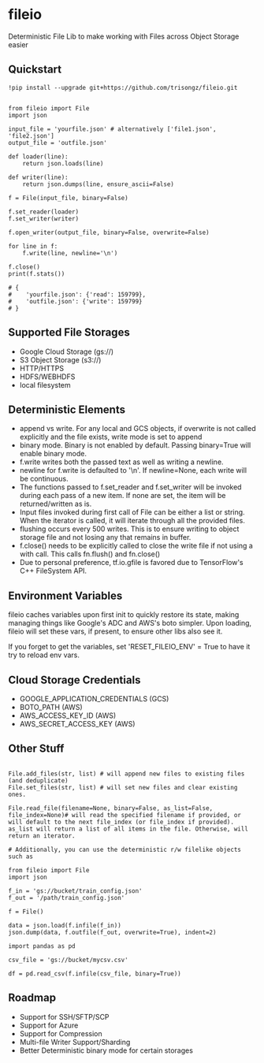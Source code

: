 # fileio
 Deterministic File Lib to make working with Files across Object Storage easier


## Quickstart

```python3
!pip install --upgrade git+https://github.com/trisongz/fileio.git


from fileio import File
import json

input_file = 'yourfile.json' # alternatively ['file1.json', 'file2.json']
output_file = 'outfile.json'

def loader(line):
    return json.loads(line)

def writer(line):
    return json.dumps(line, ensure_ascii=False)

f = File(input_file, binary=False)

f.set_reader(loader)
f.set_writer(writer)

f.open_writer(output_file, binary=False, overwrite=False)

for line in f:
    f.write(line, newline='\n')

f.close()
print(f.stats())

# {
#    'yourfile.json': {'read': 159799}, 
#    'outfile.json': {'write': 159799}
# }

```
## Supported File Storages

- Google Cloud Storage (gs://)
- S3 Object Storage (s3://)
- HTTP/HTTPS
- HDFS/WEBHDFS
- local filesystem

## Deterministic Elements

- append vs write. For any local and GCS objects, if overwrite is not called explicitly and the file exists, write mode is set to append
- binary mode. Binary is not enabled by default. Passing binary=True will enable binary mode.
- f.write writes both the passed text as well as writing a newline.
- newline for f.write is defaulted to '\n'. If newline=None, each write will be continuous.
- The functions passed to f.set_reader and f.set_writer will be invoked during each pass of a new item. If none are set, the item will be returned/written as is.
- Input files invoked during first call of File can be either a list or string. When the iterator is called, it will iterate through all the provided files.
- flushing occurs every 500 writes. This is to ensure writing to object storage file and not losing any that remains in buffer.
- f.close() needs to be explicitly called to close the write file if not using a with call. This calls fn.flush() and fn.close()
- Due to personal preference, tf.io.gfile is favored due to TensorFlow's C++ FileSystem API.


## Environment Variables

fileio caches variables upon first init to quickly restore its state, making managing things like Google's ADC and AWS's boto simpler.
Upon loading, fileio will set these vars, if present, to ensure other libs also see it. 

If you forget to get the variables, set 'RESET_FILEIO_ENV' = True to have it try to reload env vars.

## Cloud Storage Credentials

- GOOGLE_APPLICATION_CREDENTIALS (GCS)
- BOTO_PATH (AWS)
- AWS_ACCESS_KEY_ID (AWS)
- AWS_SECRET_ACCESS_KEY (AWS)

## Other Stuff

```python3

File.add_files(str, list) # will append new files to existing files (and deduplicate)
File.set_files(str, list) # will set new files and clear existing ones.

File.read_file(filename=None, binary=False, as_list=False, file_index=None)# will read the specified filename if provided, or will default to the next file_index (or file_index if provided). as_list will return a list of all items in the file. Otherwise, will return an iterator.

# Additionally, you can use the deterministic r/w filelike objects such as

from fileio import File
import json

f_in = 'gs://bucket/train_config.json'
f_out = '/path/train_config.json'

f = File()

data = json.load(f.infile(f_in))
json.dump(data, f.outfile(f_out, overwrite=True), indent=2)

import pandas as pd

csv_file = 'gs://bucket/mycsv.csv'

df = pd.read_csv(f.infile(csv_file, binary=True))

```

## Roadmap

- Support for SSH/SFTP/SCP
- Support for Azure
- Support for Compression
- Multi-file Writer Support/Sharding
- Better Deterministic binary mode for certain storages
